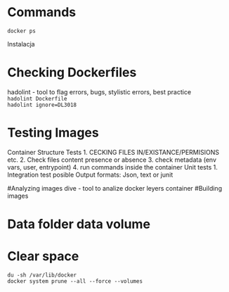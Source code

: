 # Commands 

```docker ps```

Instalacja 

# Checking Dockerfiles
hadolint - tool to flag errors, bugs, stylistic errors, best practice   
    ```hadolint Dockerfile```  
    ```hadolint ignore=DL3018```  
# Testing Images
Container Structure Tests 
    1. CECKING FILES IN/EXISTANCE/PERMISIONS etc.
    2. Check files content presence or absence
    3. check metadata (env vars, user, entrypoint)
    4. run commands inside the container 
Unit tests 
    1. Integration test posible
   Output formats: Json, text or junit 


#Analyzing images
dive - tool to analize docker leyers container
#Building images

# Data folder data volume

# Clear space

```du -sh /var/lib/docker```   
```docker system prune --all --force --volumes ```